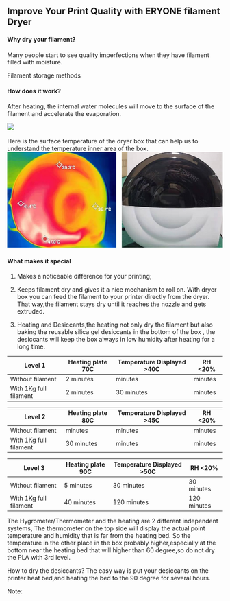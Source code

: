 
## Improve Your Print Quality with ERYONE filament Dryer

#### Why dry your filament?

 Many people start to see quality imperfections when they have filament filled with moisture.
 
Filament storage methods   

#### How does it work?

After heating, the internal water molecules will move to the surface of the filament and accelerate the evaporation.

![](https://cdn.hackaday.io/images/9361851641898322634.jpg)

Here is the surface temperature of the dryer box that can help us to understand the temperature inner area of the box.
![](https://raw.githubusercontent.com/Eryone/filamentDRY/main/doc/images/20111185138.jpg)

#### What makes it special

1. Makes a noticeable difference for your printing; 

2. Keeps filament dry and gives it a nice mechanism to roll on.
With dryer box you can feed the filament to your printer directly from the dryer. That way,the filament stays dry until it reaches the nozzle and gets extruded.

3. Heating and Desiccants,the heating not only dry the filament but also baking the reusable silica gel desiccants in the bottom of the box , the desiccants will keep the box always in low humidity after heating for a long time.


Level 1 |  Heating plate 70C |	Temperature Displayed >40C | RH <20%
--- | --- |--- |--- 
Without filament |   2 minutes |	 minutes |	  minutes
With 1Kg full filament | 2 minutes |	 30 minutes |	 minutes
 
Level 2 |  Heating plate 80C |	Temperature Displayed >45C | RH <20%
--- | --- |--- |--- 
Without filament |   minutes |	 minutes |	  minutes
With 1Kg full filament | 30 minutes |	  minutes |	 minutes

 
Level 3 |  Heating plate 90C |	Temperature Displayed >50C | RH <20%
--- | --- |--- |--- 
Without filament | 5 minutes |	30 minutes |	30 minutes
With 1Kg full filament | 40 minutes |	120 minutes |	120 minutes

The Hygrometer/Thermometer and the heating are 2 different independent systems,
The thermometer on the top side will display the actual point temperature and humidity that is  far from the heating bed. So the temperature in the other place in the box probably higher,especially at the bottom near the heating bed that will higher than 60 degree,so do not dry the PLA with 3rd level.


How to dry the desiccants? The easy way is put your desiccants on the printer heat bed,and heating the bed to the 90 degree for several hours.

Note:
	 




